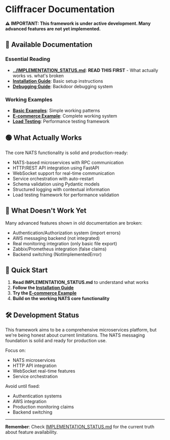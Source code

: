 # Cliffracer Documentation

**⚠️ IMPORTANT: This framework is under active development. Many advanced features are not yet implemented.**

## 📖 Available Documentation

### Essential Reading
- **[../IMPLEMENTATION_STATUS.md](../IMPLEMENTATION_STATUS.md)**: **READ THIS FIRST** - What actually works vs. what's broken
- **[Installation Guide](getting-started/installation.md)**: Basic setup instructions
- **[Debugging Guide](debugging/README.md)**: Backdoor debugging system

### Working Examples
- **[Basic Examples](../examples/README.md)**: Simple working patterns
- **[E-commerce Example](../examples/ecommerce/README.md)**: Complete working system
- **[Load Testing](../load-testing/README.md)**: Performance testing framework

## 🟢 What Actually Works

The core NATS functionality is solid and production-ready:
- NATS-based microservices with RPC communication
- HTTP/REST API integration using FastAPI  
- WebSocket support for real-time communication
- Service orchestration with auto-restart
- Schema validation using Pydantic models
- Structured logging with contextual information
- Load testing framework for performance validation

## 🔴 What Doesn't Work Yet

Many advanced features shown in old documentation are broken:
- Authentication/Authorization system (import errors)
- AWS messaging backend (not integrated)
- Real monitoring integration (only basic file export)
- Zabbix/Prometheus integration (false claims)
- Backend switching (NotImplementedError)

## 🚀 Quick Start

1. **Read IMPLEMENTATION_STATUS.md** to understand what works
2. **Follow the [Installation Guide](getting-started/installation.md)**
3. **Try the [E-commerce Example](../examples/ecommerce/README.md)**
4. **Build on the working NATS core functionality**

## 🛠️ Development Status

This framework aims to be a comprehensive microservices platform, but we're being honest about current limitations. The NATS messaging foundation is solid and ready for production use.

Focus on:
- NATS microservices
- HTTP API integration  
- WebSocket real-time features
- Service orchestration

Avoid until fixed:
- Authentication systems
- AWS integration
- Production monitoring claims
- Backend switching

---

**Remember**: Check [IMPLEMENTATION_STATUS.md](../IMPLEMENTATION_STATUS.md) for the current truth about feature availability.